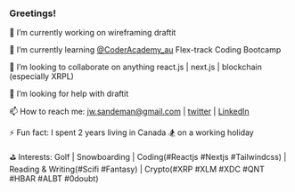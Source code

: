 ### Greetings!

🔭 I’m currently working on wireframing draftit

🌱 I’m currently learning [@CoderAcademy_au](https://www.coderacademy.edu.au/) Flex-track Coding Bootcamp

👯 I’m looking to collaborate on anything react.js | next.js | blockchain (especially XRPL)

🤔 I’m looking for help with draftit 

📫 How to reach me: jw.sandeman@gmail.com | [twitter](https://twitter.com/jwsandeman) | [LinkedIn](https://www.linkedin.com/in/jason-sandeman-33268496/)

⚡ Fun fact: I spent 2 years living in Canada 🏂  on a working holiday

⛳ Interests: Golf | Snowboarding | Coding(#Reactjs #Nextjs #Tailwindcss) | Reading & Writing(#Scifi #Fantasy) | Crypto(#XRP #XLM #XDC #QNT #HBAR #ALBT #0doubt)
